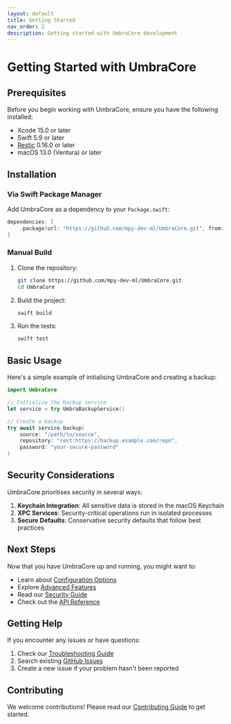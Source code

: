 ```yaml
---
layout: default
title: Getting Started
nav_order: 2
description: Getting started with UmbraCore development
---
```


# Getting Started with UmbraCore

## Prerequisites

Before you begin working with UmbraCore, ensure you have the following installed:

- Xcode 15.0 or later
- Swift 5.9 or later
- [Restic](https://restic.net) 0.16.0 or later
- macOS 13.0 (Ventura) or later

## Installation

### Via Swift Package Manager

Add UmbraCore as a dependency to your `Package.swift`:

```swift
dependencies: [
    .package(url: "https://github.com/mpy-dev-ml/UmbraCore.git", from: "0.1.0")
]
```

### Manual Build

1. Clone the repository:
   ```bash
   git clone https://github.com/mpy-dev-ml/UmbraCore.git
   cd UmbraCore
   ```

2. Build the project:
   ```bash
   swift build
   ```

3. Run the tests:
   ```bash
   swift test
   ```

## Basic Usage

Here's a simple example of initialising UmbraCore and creating a backup:

```swift
import UmbraCore

// Initialize the backup service
let service = try UmbraBackupService()

// Create a backup
try await service.backup(
    source: "/path/to/source",
    repository: "rest:https://backup.example.com/repo",
    password: "your-secure-password"
)
```

## Security Considerations

UmbraCore prioritises security in several ways:

1. **Keychain Integration**: All sensitive data is stored in the macOS Keychain
2. **XPC Services**: Security-critical operations run in isolated processes
3. **Secure Defaults**: Conservative security defaults that follow best practices

## Next Steps

Now that you have UmbraCore up and running, you might want to:

- Learn about [Configuration Options](../user-guide/configuration.md)
- Explore [Advanced Features](../user-guide/advanced-features.md)
- Read our [Security Guide](../user-guide/security.md)
- Check out the [API Reference](../api/reference.md)

## Getting Help

If you encounter any issues or have questions:

1. Check our [Troubleshooting Guide](../support/troubleshooting.md)
2. Search existing [GitHub Issues](https://github.com/mpy-dev-ml/UmbraCore/issues)
3. Create a new issue if your problem hasn't been reported

## Contributing

We welcome contributions! Please read our [Contributing Guide](../development/contributing.md) to get started.
